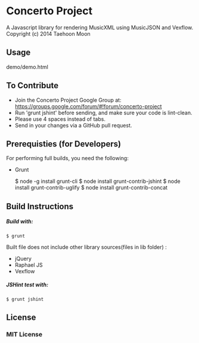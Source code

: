 # Concerto Project
A Javascript library for rendering MusicXML using MusicJSON and Vexflow.
Copyright (c) 2014 Taehoon Moon

## Usage

demo/demo.html


## To Contribute

* Join the Concerto Project Google Group at:
  https://groups.google.com/forum/#!forum/concerto-project
* Run 'grunt jshint' before sending, and make sure your code is lint-clean.
* Please use 4 spaces instead of tabs.
* Send in your changes via a GitHub pull request.


## Prerequisties (for Developers)
For performing full builds, you need the following:

* Grunt


    $ node -g install grunt-cli
    $ node install grunt-contrib-jshint
    $ node install grunt-contrib-uglify
    $ node install grunt-contrib-concat

## Build Instructions

##### Build with:
    
    $ grunt

Built file does not include other library sources(files in lib folder) :

* jQuery
* Raphael JS
* Vexflow

##### JSHint test with:
    
    $ grunt jshint

## License

### MIT License
